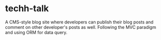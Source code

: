 # techh-talk
A CMS-style blog site where developers can publish their blog posts and comment on other developer's posts as well. Following the MVC paradigm and using ORM for data query.

